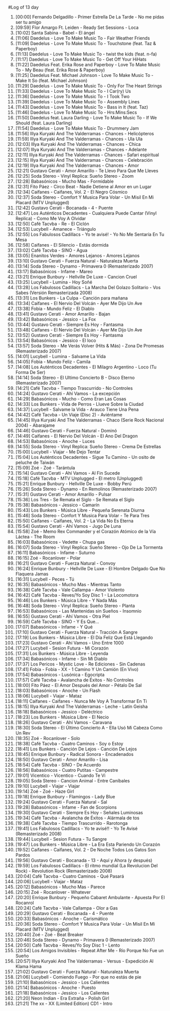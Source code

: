 #Log of 13 day

1. [00:00] Fernando Delgadillo - Primer Estrella De La Tarde - No me pidas ser tu amigo
1. [09:59] Flor Amargo Ft. Leiden - Ready Set Sessions - Loca
1. [10:02] Santa Sabina - Babel - El ángel
1. [11:06] Daedelus - Love To Make Music To - Fair Weather Friends
1. [11:09] Daedelus - Love To Make Music To - Touchstone (feat. Taz & Paperboy)
1. [11:13] Daedelus - Love To Make Music To - twist the kids (feat. n-fa)
1. [11:17] Daedelus - Love To Make Music To - Get Off Your HiHats
1. [11:22] Daedelus Feat. Erika Rose and Paperboy - Love To Make Music To - My Beau (feat. Erika Rose & Paperboy)
1. [11:25] Daedelus Feat. Michael Johnson - Love To Make Music To - Make It So (feat. Michael Johnson)
1. [11:29] Daedelus - Love To Make Music To - Only For The Heart Strings
1. [11:33] Daedelus - Love To Make Music To - I Car(ry) Us
1. [11:36] Daedelus - Love To Make Music To - I Took Two
1. [11:39] Daedelus - Love To Make Music To - Assembly Lines
1. [11:43] Daedelus - Love To Make Music To - Bass in It (feat. Taz)
1. [11:46] Daedelus - Love To Make Music To - Hrs:Mins:Secs
1. [11:50] Daedelus feat. Laura Darling - Love To Make Music To - If We Should (feat. Laura Darling)
1. [11:54] Daedelus - Love To Make Music To - Drummery Jam
1. [11:56] Illya Kuryaki And The Valderramas - Chances - Helicópteros
1. [11:59] Illya Kuryaki And The Valderramas - Chances - Ula Ula
1. [12:03] Illya Kuryaki And The Valderramas - Chances - Chica
1. [12:07] Illya Kuryaki And The Valderramas - Chances - Adelante
1. [12:11] Illya Kuryaki And The Valderramas - Chances - Safari espiritual
1. [12:15] Illya Kuryaki And The Valderramas - Chances - Celebración
1. [12:19] Illya Kuryaki And The Valderramas - Chances - Amor
1. [12:21] Gustavo Cerati - Amor Amarillo - Te Llevo Para Que Me Lleves
1. [12:25] Soda Stereo - Vinyl Replica: Sueño Stereo - Zoom
1. [12:28] Babasónicos - Mucho Mas - Formidable
1. [12:31] Fito Páez - Circo Beat - Nadie Detiene al Amor en un Lugar
1. [12:34] Caifanes - Caifanes, Vol. 2 - El Negro Cósmico
1. [12:37] Soda Stereo - Comfort Y Musica Para Volar - Un Misil En Mi Placard (MTV Unplugged)
1. [12:42] Gustavo Cerati - Bocanada - 4 - Puente
1. [12:47] Los Auténticos Decadentes - Cualquiera Puede Cantar (Vinyl Replica) - Como Me Voy A Olvidar
1. [12:50] Café Tacvba - Re - El Ciclón
1. [12:53] Lucybell - Amanece - Triángulo
1. [12:55] Los Fabulosos Cadillacs - Yo te avisé! - Yo No Me Sentaría En Tu Mesa
1. [12:58] Caifanes - El Silencio - Estás dormida
1. [13:02] Café Tacvba - SINO - Agua
1. [13:05] Enanitos Verdes - Amores Lejanos - Amores Lejanos
1. [13:10] Gustavo Cerati - Fuerza Natural - Naturaleza Muerta
1. [13:14] Soda Stereo - Dynamo - Primavera 0 (Remasterizado 2007)
1. [13:17] Babasónicos - Infame - Mareo
1. [13:21] Enrique Bunbury - Hellville De Luxe - Cancion Cruel
1. [13:25] Lucybell - Lumina - Hoy Soñé
1. [13:28] Los Fabulosos Cadillacs - La Marcha Del Golazo Solitario - Vos Sabes (Versión Remasterizada 2008)
1. [13:31] Los Bunkers - La Culpa - Canción para mañana
1. [13:34] Caifanes - El Nervio Del Volcán - Ayer Me Dijo Un Ave
1. [13:38] Fobia - Mundo Feliz - El Diablo
1. [13:41] Gustavo Cerati - Amor Amarillo - Bajan
1. [13:42] Babasónicos - Jessico - La Fox
1. [13:44] Gustavo Cerati - Siempre Es Hoy - Fantasma
1. [13:48] Caifanes - El Nervio Del Volcán - Ayer Me Dijo Un Ave
1. [13:52] Gustavo Cerati - Siempre Es Hoy - Fantasma
1. [13:54] Babasónicos - Jessico - El loco
1. [13:57] Soda Stereo - Me Verás Volver (Hits & Más) - Zona De Promesas (Remasterizado 2007)
1. [14:01] Lucybell - Lumina - Salvame La Vida
1. [14:05] Fobia - Mundo Feliz - Camila
1. [14:08] Los Auténticos Decadentes - El Milagro Argentino - Loco (Tu Forma De Ser)
1. [14:14] Soda Stereo - El Ultimo Concierto B - Disco Eterno (Remasterizado 2007)
1. [14:21] Café Tacvba - Tiempo Trascurrido - No Controles
1. [14:24] Gustavo Cerati - Ahí Vamos - La excepción
1. [14:29] Babasónicos - Mucho - Como Eran Las Cosas
1. [14:33] Los Bunkers - Vida de Perros - Llueve Sobre la Ciudad
1. [14:37] Lucybell - Salvame la Vida - Arauco Tiene Una Pena
1. [14:42] Café Tacvba - Un Viaje (Disc 2) - Aviéntame
1. [14:45] Illya Kuryaki And The Valderramas - Chaco (Serie Rock Nacional 2004) - Abarajame
1. [14:46] Gustavo Cerati - Fuerza Natural - Dominó
1. [14:49] Caifanes - El Nervio Del Volcán - El Ano Del Dragon
1. [14:53] Babasónicos - Anoche - Luces
1. [14:55] Soda Stereo - Vinyl Replica: Sueño Stereo - Crema De Estrellas
1. [15:00] Lucybell - Viajar - Me Dejo Tentar
1. [15:04] Los Auténticos Decadentes - Sigue Tu Camino - Un osito de peluche de Taiwán
1. [15:09] Zoé - Zoé - Tarántula
1. [15:14] Gustavo Cerati - Ahí Vamos - Al Fin Sucede
1. [15:18] Café Tacvba - MTV Unplugged - El metro (Unplugged)
1. [15:21] Enrique Bunbury - Hellville De Luxe - Bobby Perú
1. [15:26] Soda Stereo - Dynamo - En Remolinos (Remasterizado 2007)
1. [15:31] Gustavo Cerati - Amor Amarillo - Pulsar
1. [15:36] Los Tres - Se Remata el Siglo - Se Remata el Siglo
1. [15:38] Babasónicos - Jessico - Camarín
1. [15:43] Los Bunkers - Música Libre - Pequeña Serenata Diurna
1. [15:46] Soda Stereo - Confort Y Musica Para Volar - Te Para Tres
1. [15:50] Caifanes - Caifanes, Vol. 2 - La Vida No Es Eterna
1. [15:54] Gustavo Cerati - Ahí Vamos - Jugo De Luna
1. [15:58] Zoé - Memo Rex Commander y el Corazón Atómico de la Vía Láctea - The Room
1. [16:03] Babasónicos - Vedette - Chupa gas
1. [16:07] Soda Stereo - Vinyl Replica: Sueño Stereo - Ojo De La Tormenta
1. [16:11] Babasónicos - Infame - Suturno
1. [16:15] Zoé - Rocanlover - Polar
1. [16:21] Gustavo Cerati - Fuerza Natural - Convoy
1. [16:24] Enrique Bunbury - Hellville De Luxe - El Hombre Delgado Que No Flaquera Jamas
1. [16:31] Lucybell - Peces - Tú
1. [16:35] Babasónicos - Mucho Mas - Mientras Tanto
1. [16:38] Café Tacvba - Vale Callampa - Amor Violento
1. [16:42] Café Tacvba - Reves/Yo Soy Disc 1 - La Locomotora
1. [16:46] Los Bunkers - Música Libre - Y Nada Más
1. [16:48] Soda Stereo - Vinyl Replica: Sueño Stereo - Planta
1. [16:53] Babasónicos - Las Mantenidas sin Sueños - Insomnio
1. [16:55] Gustavo Cerati - Ahí Vamos - Otra Piel
1. [16:59] Café Tacvba - SINO - Y Es Que...
1. [17:07] Babasónicos - Infame - Y Qué
1. [17:10] Gustavo Cerati - Fuerza Natural - Tracción A Sangre
1. [17:19] Los Bunkers - Música Libre - El Día Feliz Que Está Llegando
1. [17:23] Gustavo Cerati - Ahí Vamos - Uno Entre 1000
1. [17:27] Lucybell - Sesion Futura - Mi Corazón
1. [17:31] Los Bunkers - Música Libre - Leyenda
1. [17:34] Babasónicos - Infame - Sin Mi Diablo
1. [17:37] Los Pericos - Mystic Love - Re Ediciones - Sin Cadenas
1. [17:41] Fobia - Fobia - XX - 1 Camino Y Un Camión (En Vivo)
1. [17:54] Babasónicos - Lusónica - Egocripta
1. [17:57] Café Tacvba - Avalancha de Éxitos - No Controles
1. [18:00] Fito Páez - El Amor Después del Amor - Pétalo De Sal
1. [18:03] Babasónicos - Anoche - Un Flash
1. [18:06] Lucybell - Viajar - Mataz
1. [18:11] Caifanes - Caifanes - Nunca Me Voy A Transformar En Ti
1. [18:15] Illya Kuryaki And The Valderramas - Leche - Latin Geisha
1. [18:18] Babasónicos - Jessico - Deléctrico
1. [18:23] Los Bunkers - Música Libre - El Necio
1. [18:26] Gustavo Cerati - Ahí Vamos - Caravana
1. [18:30] Soda Stereo - El Último Concierto A - Ella Usó Mi Cabeza Como Un Rev
1. [18:35] Zoé - Rocanlover - Solo
1. [18:38] Café Tacvba - Cuatro Caminos - Soy o Estoy
1. [18:41] Los Bunkers - Canción De Lejos - Canción De Lejos
1. [18:45] Enrique Bunbury - Radical Sonora - Encadenados
1. [18:50] Gustavo Cerati - Amor Amarillo - Lisa
1. [18:54] Café Tacvba - SINO - De Acuerdo
1. [18:56] Babasónicos - Cuatro Putitas - Campestre
1. [19:01] Vicentico - Vicentico - Cuando Te Vi
1. [19:05] Soda Stereo - Cancion Animal - Entre Caníbales
1. [19:10] Lucybell - Viajar - Viajar
1. [19:14] Zoé - Zoé - Haze Girl
1. [19:18] Enrique Bunbury - Flamingos - Lady Blue
1. [19:24] Gustavo Cerati - Fuerza Natural - Sal
1. [19:28] Babasónicos - Infame - Fan de Scorpions
1. [19:30] Gustavo Cerati - Siempre Es Hoy - Señales Luminosas
1. [19:34] Café Tacvba - Avalancha de Éxitos - Alármala de tos
1. [19:38] Café Tacvba - Tiempo Trascurrido - Rarotonga
1. [19:41] Los Fabulosos Cadillacs - Yo te avisé!! - Yo Te Avisé (Remasterizado 2008)
1. [19:44] Lucybell - Sesion Futura - Tu Sangre
1. [19:47] Los Bunkers - Música Libre - La Era Esta Pariendo Un Corazón
1. [19:52] Caifanes - Caifanes, Vol. 2 - De Noche Todos Los Gatos Son Pardos
1. [19:56] Gustavo Cerati - Bocanada - 13 - Aquí y Ahora (y después)
1. [19:59] Los Fabulosos Cadillacs - El ritmo mundial (La Revolucion Del Rock) - Revolution Rock (Remasterizado 2008)
1. [20:04] Café Tacvba - Cuatro Caminos - Qué Pasará
1. [20:06] Lucybell - Viajar - Mataz
1. [20:12] Babasónicos - Mucho Mas - Parece
1. [20:15] Zoé - Rocanlover - Whatever
1. [20:20] Enrique Bunbury - Pequeño Cabaret Ambulante - Apuesta Por El Rocanrol
1. [20:24] Café Tacvba - Vale Callampa - Olor a Gas
1. [20:29] Gustavo Cerati - Bocanada - 4 - Puente
1. [20:33] Babasónicos - Anoche - Carismático
1. [20:36] Soda Stereo - Comfort Y Musica Para Volar - Un Misil En Mi Placard (MTV Unplugged)
1. [20:40] Zoé - Zoé - Beat Breaker
1. [20:46] Soda Stereo - Dynamo - Primavera 0 (Remasterizado 2007)
1. [20:50] Café Tacvba - Reves/Yo Soy Disc 1 - Lento
1. [20:54] Los Amigos Invisibles - Repeat After Me - Río Porque No Fue un Sueño
1. [20:57] Illya Kuryaki And The Valderramas - Versus - Expedición Al Klama Hama
1. [21:02] Gustavo Cerati - Fuerza Natural - Naturaleza Muerta
1. [21:06] Lucybell - Comiendo Fuego - Por que no estás de pie
1. [21:10] Babasónicos - Jessico - Los Calientes
1. [21:14] Babasónicos - Anoche - Puesto
1. [21:18] Babasónicos - Jessico - Los Calientes
1. [21:20] Neon Indian - Era Extraña - Polish Girl
1. [21:21] The xx - XX (Limited Edition) CD1 - Intro
